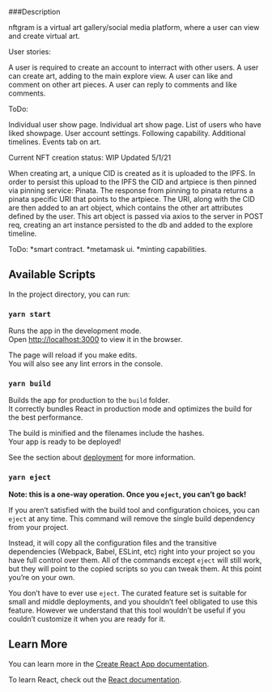 ###Description

nftgram is a virtual art gallery/social media platform, where a user can view and create virtual art.

User stories:

A user is required to create an account to interract with other users.
A user can create art, adding to the main explore view.
A user can like and comment on other art pieces.
A user can reply to comments and like comments.

ToDo:

Individual user show page.
Individual art show page.
List of users who have liked showpage.
User account settings.
Following capability.
Additional timelines.
Events tab on art.

Current NFT creation status: WIP
Updated 5/1/21

When creating art, a unique CID is created as it is uploaded to the IPFS.
In order to persist this upload to the IPFS the CID and artpiece is then pinned via pinning service: Pinata.
The response from pinning to pinata returns a pinata specific URI that points to the artpiece. 
The URI, along with the CID are then added to an art object, which contains the other art attributes defined by the user. This art object is passed via axios to the server in POST req, creating an art instance persisted to the db and added to the explore timeline.

ToDo:
*smart contract.
*metamask ui.
*minting capabilities.

## Available Scripts

In the project directory, you can run:
### `yarn start` 

Runs the app in the development mode.<br />
Open [http://localhost:3000](http://localhost:3000) to view it in the browser.

The page will reload if you make edits.<br />
You will also see any lint errors in the console.

### `yarn build`

Builds the app for production to the `build` folder.<br />
It correctly bundles React in production mode and optimizes the build for the best performance.

The build is minified and the filenames include the hashes.<br />
Your app is ready to be deployed!

See the section about [deployment](https://facebook.github.io/create-react-app/docs/deployment) for more information.

### `yarn eject`

**Note: this is a one-way operation. Once you `eject`, you can’t go back!**

If you aren’t satisfied with the build tool and configuration choices, you can `eject` at any time. This command will remove the single build dependency from your project.

Instead, it will copy all the configuration files and the transitive dependencies (Webpack, Babel, ESLint, etc) right into your project so you have full control over them. All of the commands except `eject` will still work, but they will point to the copied scripts so you can tweak them. At this point you’re on your own.

You don’t have to ever use `eject`. The curated feature set is suitable for small and middle deployments, and you shouldn’t feel obligated to use this feature. However we understand that this tool wouldn’t be useful if you couldn’t customize it when you are ready for it.

## Learn More

You can learn more in the [Create React App documentation](https://facebook.github.io/create-react-app/docs/getting-started).

To learn React, check out the [React documentation](https://reactjs.org/).



